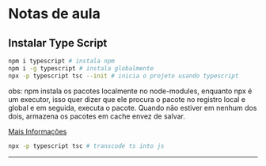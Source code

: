 # Notas de aula

## Instalar Type Script

```sh
npm i typescript # instala npm
npm i -g typescript # instala globalmente
npx -p typescript tsc --init # inicia o projeto usando typescript
```

 obs: npm instala os pacotes localmente no node-modules, enquanto npx é um executor, isso quer dizer que ele procura o pacote no registro local e global e em seguida, executa o pacote. Quando não estiver em nenhum dos dois, armazena os pacotes em cache envez de salvar.

[Mais Informações](https://pt.stackoverflow.com/questions/433378/qual-a-diferen%C3%A7a-entre-npm-e-npx)

```sh
npx -p typescript tsc # transcode ts into js
```

---
